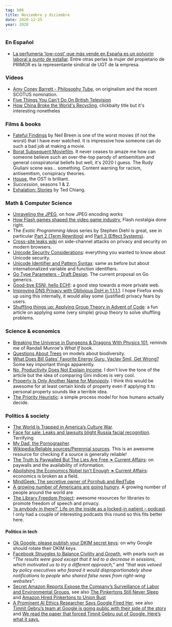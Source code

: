 ```yaml
---
tag: b06
title: Noviembre y diciembre
date: 2020-12-25
year: 2020
---
```


### En Español

- [La perfumería 'low-cost' que más vende en España es un polvorín laboral a punto de estallar](https://www.eldiario.es/economia/perfumeria-low-cost-vende-espana-polvorin-laboral-punto-estallar_1_6464654.html). Entre otras perlas la mujer del propietario de PRIMOR es la representante sindical de UGT de la empresa.

### Vídeos

- [Amy Coney Barrett - Philosophy Tube](https://www.youtube.com/watch?v=BNhj_s8flUk), on originalism and the recent SCOTUS nomination.
- [Five Things You Can't Do On British Television](https://www.youtube.com/watch?v=m__OZ3ZsO4Y)
- [How China Broke the World's Recycling](https://www.youtube.com/watch?v=KXRtNwUju5g), clickbaity title but it's interesting nonetheles

### Films & books

- [Fateful Findings](https://letterboxd.com/film/fateful-findings/) by Neil Breen is one of the worst movies (if not the worst) that I have ever watched. It is impressive how someone can do such a bad job at making a movie.
- [Borat Subsequent Moviefilm](https://letterboxd.com/film/borat-subsequent-moviefilm/). It never ceases to amaze me how can someone believe such an over-the-top parody of antisemitism and general conspiratorial beliefs but well, it's 2020 I guess. The Rudy Giuliani scene was… something. Content warning for racism, antisemitism, conspiracy theories.
- [House](https://letterboxd.com/film/house/), the OST is brilliant.
- *Succession*, seasons 1 & 2.
- [Exhalation: Stories](https://www.goodreads.com/book/show/41160292) by Ted Chiang. 


### Math & Computer Science

- [Unraveling the JPEG](https://parametric.press/issue-01/unraveling-the-jpeg/), on how JPEG encoding works
- [How Flash games shaped the video game industry](https://flashgamehistory.com), Flash nostalgia done right.
- The *Exotic Programming Ideas* series by Stephen Diehl is great, see in particular [Part 2 (Term Rewriting)](https://www.stephendiehl.com/posts/exotic02.html) and [Part 3 (Effect Systems)](https://www.stephendiehl.com/posts/exotic03.html).
- [Cross-site leaks wiki](https://xsleaks.dev/) on side-channel attacks on privacy and security on modern browsers.
- [Unicode Security Considerations](https://unicode.org/reports/tr36): everything you wanted to know about Unicode security.
- [Unicode Identifier and Pattern Syntax](http://unicode.org/reports/tr31/): same as before but about internationalized variable and function identifiers.
- [Go Type Parameters - Draft Design](https://go.googlesource.com/proposal/+/refs/heads/master/design/go2draft-type-parameters.md). The current proposal on Go generics.
- [Good-bye ESNI, hello ECH!](https://blog.cloudflare.com/encrypted-client-hello/): a good step towards a more private web.
- [Improving DNS Privacy with Oblivious DoH in 1.1.1.1](https://blog.cloudflare.com/oblivious-dns/). I hope Firefox ends up using this internally, it would allay some (justified) privacy fears by users.
- [Shuffling things up: Applying Group Theory in Advent of Code](https://blog.jle.im/entry/shuffling-things-up.html): a fun article on applying some (very simple) group theory to solve shuffling problems.

### Science & economics

- [Breaking the Universe in Dungeons & Dragons With Physics 101](https://senderosbifurcados.com/posts/bag-of-holding/), reminds me of Randall Munroe's *What If* book.
- [Questions About Trees](http://bit-player.org/2020/questions-about-trees) on models about biodiversity.
- [What Does Bill Gates’ Favorite Energy Guru, Vaclav Smil, Get Wrong?](https://cleantechnica.com/2020/11/13/what-does-bill-gates-favorite-energy-guru-vaclav-smil-get-wrong/amp/?s=09) Some key important things apparently.
- [No, Productivity Does Not Explain Income](https://economicsfromthetopdown.com/2019/07/08/no-productivity-does-not-explain-income/). I don't love the tone of the article but the idea of comparing Gini indices is very cool.
- [Property Is Only Another Name for Monopoly](https://academic.oup.com/jla/article/9/1/51/3572441). I think this would be awesome for at least certain kinds of property even if applying it to personal property sounds like a terrible idea.
- [The Priority Heuristic](https://www.ncbi.nlm.nih.gov/pmc/articles/PMC2891015/): a simple process model for how humans actually decide.

### Politics & society

- [The World Is Trapped in America’s Culture War](https://www.theatlantic.com/international/archive/2020/10/internet-world-trapped-americas-culture-war/616799/).
- [Face for sale: Leaks and lawsuits blight Russia facial recognition](https://news.trust.org/item/20201109090922-3k4a5/). Terrifying
- [My Dad, the Pornographer](https://www.nytimes.com/2015/02/08/magazine/my-dad-the-pornographer.html).
- [Wikipedia:Reliable sources/Perennial sources](https://en.wikipedia.org/wiki/Wikipedia:Reliable_sources/Perennial_sources). This is an awesome resource for checking if a source is generally reliable!
- [The Truth Is Paywalled But The Lies Are Free ❧ Current Affairs](https://www.currentaffairs.org/2020/08/the-truth-is-paywalled-but-the-lies-are-free): on paywalls and the availability of information.
- [Abolishing the Economics Nobel Isn’t Enough ❧ Current Affairs](https://www.currentaffairs.org/2020/11/abolishing-the-economics-nobel-isnt-enough): economics is broken as a field.
- [MindGeek: The secretive owner of Pornhub and RedTube](https://arstechnica.com/tech-policy/2020/12/mindgeek-the-secretive-owner-of-pornhub-and-redtube/)
- [A growing number of Americans are going hungry](https://www.washingtonpost.com/graphics/2020/business/hunger-coronavirus-economy/). A growing number of people around the world are 
- [The Library Freedom Project](https://libraryfreedom.org/): awesome resources for libraries to promote freedom of speech and privacy.
- ['Is anybody in there?' Life on the inside as a locked-in patient – podcast](https://www.theguardian.com/news/audio/2020/dec/14/is-anybody-in-there-life-on-the-inside-as-a-locked-in-patient-podcast). I only had a couple of interesting podcasts this round so this fits better here.

#### Politics in tech

- [Ok Google: please publish your DKIM secret keys](https://blog.cryptographyengineering.com/2020/11/16/ok-google-please-publish-your-dkim-secret-keys/): on why Google should rotate their DKIM keys.
- [Facebook Struggles to Balance Civility and Growth](https://www.nytimes.com/2020/11/24/technology/facebook-election-misinformation.html), with pearls such as *“The results were good except that it led to a decrease in sessions, which motivated us to try a different approach,”* and *"that was vetoed by policy executives who feared it would disproportionately show notifications to people who shared false news from right-wing websites"*.
- [Secret Amazon Reports Expose the Company’s Surveillance of Labor and Environmental Groups](https://www.vice.com/en/article/5dp3yn/amazon-leaked-reports-expose-spying-warehouse-workers-labor-union-environmental-groups-social-movements), see also [The Pinkertons Still Never Sleep](https://newrepublic.com/article/147619/pinkertons-still-never-sleep) and [Amazon Hired Pinkertons to Union Bust](https://poddtoppen.se/podcast/1441708044/cyber/amazon-hired-pinkertons-to-union-bust)
- [A Prominent AI Ethics Researcher Says Google Fired Her](https://www.wired.com/story/prominent-ai-ethics-researcher-says-google-fired-her/), see also [Timnit Gebru’s team at Google is going public with their side of the story](https://www.theverge.com/2020/12/7/22158501/timnit-gebru-team-google-public-statement-fired) and [We read the paper that forced Timnit Gebru out of Google. Here’s what it says.](https://www.technologyreview.com/2020/12/04/1013294/google-ai-ethics-research-paper-forced-out-timnit-gebru/)
